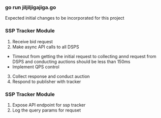 ### go run jiljiljigajiga.go

Expected initial changes to be incorporated for this project

### SSP Tracker Module
1. Receive bid request
2. Make async API calls to all DSPS
* Timeout from getting the initial request to collecting annd request from DSPS and conducting auctions should be less than 150ms
* Implement QPS control
3. Collect response and conduct auction
4. Respond to publisher with tracker

### SSP Tracker Module
1. Expose API endpoint for ssp tracker
2. Log the query params for requset
